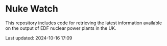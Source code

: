 # Nuke Watch

This repository includes code for retrieving the latest information available on the output of EDF nuclear power plants in the UK.

Last updated: 2024-10-16 17:09